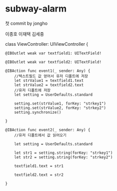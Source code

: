 # subway-alarm
첫 commit by jongho

이종호
이재택
김세중


class ViewController: UIViewController {

    
    
    @IBOutlet weak var textfield1: UITextField!
    
    @IBOutlet weak var textfield2: UITextField!
    
    @IBAction func event1(_ sender: Any) {
        //텍스트필드 값 얻어서 유저 디폴트에 저장
        let strValue1 = textfield1.text
        let strValue2 = textfield2.text
        //유저 디폴트에 저장
        let setting = UserDefaults.standard
        
        setting.set(strValue1, forKey: "strkey1")
        setting.set(strValue2, forKey: "strkey2")
        setting.synchronize()

    }
    
    @IBAction func event2(_ sender: Any) {
        //유저 디폴트에서 값 읽어오기
        
        let setting = UserDefaults.standard

        let str1 = setting.string(forKey: "strkey1")
        let str2 = setting.string(forKey: "strkey2")
        
        textfield1.text = str1
        
        textfield2.text = str2
        
    }

